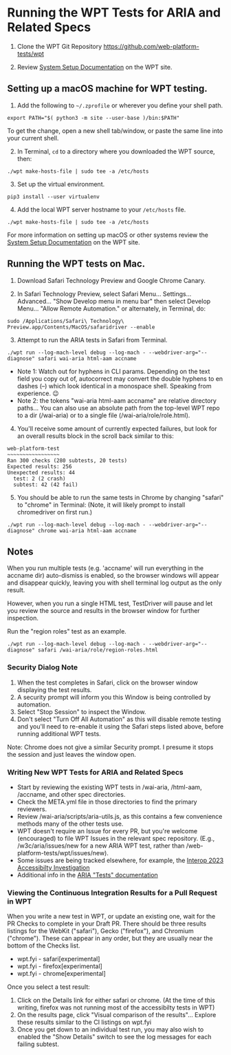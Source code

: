 
# Running the WPT Tests for ARIA and Related Specs


1. Clone the WPT Git Repository https://github.com/web-platform-tests/wpt

2. Review [System Setup Documentation](https://web-platform-tests.org/running-tests/from-local-system.html#system-setup) on the WPT site.



## Setting up a macOS machine for WPT testing.

1. Add the following to `~/.zprofile` or wherever you define your shell path.
```shell
export PATH="$( python3 -m site --user-base )/bin:$PATH"
```
To get the change, open a new shell tab/window, or paste the same line into your current shell.

2. In Terminal, `cd` to a directory where you downloaded the WPT source, then:
```shell
./wpt make-hosts-file | sudo tee -a /etc/hosts
```

3. Set up the virtual environment.
```shell
pip3 install --user virtualenv
```

4. Add the local WPT server hostname to your `/etc/hosts` file.
```shell
./wpt make-hosts-file | sudo tee -a /etc/hosts
```

For more information on setting up macOS or other systems review the [System Setup Documentation](https://web-platform-tests.org/running-tests/from-local-system.html#system-setup) on the WPT site.



## Running the WPT tests on Mac.

1. Download Safari Technology Preview and Google Chrome Canary.

2. In Safari Technology Preview, select Safari Menu… Settings… Advanced… "Show Develop menu in menu bar" then select Develop Menu… "Allow Remote Automation." or alternately, in Terminal, do: 
```shell
sudo /Applications/Safari\ Technology\ Preview.app/Contents/MacOS/safaridriver --enable
```

3. Attempt to run the ARIA tests in Safari from Terminal.
```shell
./wpt run --log-mach-level debug --log-mach - --webdriver-arg="--diagnose" safari wai-aria html-aam accname
```
  - Note 1: Watch out for hyphens in CLI params. Depending on the text field you copy out of, autocorrect may convert the double hyphens to en dashes (–) which look identical in a monospace shell. Speaking from experience. 😉
  - Note 2: the tokens "wai-aria html-aam accname" are relative directory paths... You can also use an absolute path from the top-level WPT repo to a dir (/wai-aria) or to a single file (/wai-aria/role/role.html).

4. You'll receive some amount of currently expected failures, but look for an overall results block in the scroll back similar to this:
```
web-platform-test
~~~~~~~~~~~~~~~~~
Ran 300 checks (280 subtests, 20 tests)
Expected results: 256
Unexpected results: 44
  test: 2 (2 crash)
  subtest: 42 (42 fail)
```

5. You should be able to run the same tests in Chrome by changing "safari" to "chrome" in Terminal: (Note, it will likely prompt to install chromedriver on first run.)
```shell
./wpt run --log-mach-level debug --log-mach - --webdriver-arg="--diagnose" chrome wai-aria html-aam accname
```

## Notes

When you run multiple tests (e.g. 'accname' will run everything in the accname dir) auto-dismiss is enabled, so the browser windows will appear and disappear quickly, leaving you with shell terminal log output as the only result. 

However, when you run a single HTML test, TestDriver will pause and let you review the source and results in the browser window for further inspection.

Run the "region roles" test as an example.
```shell
./wpt run --log-mach-level debug --log-mach - --webdriver-arg="--diagnose" safari /wai-aria/role/region-roles.html
```

### Security Dialog Note

1. When the test completes in Safari, click on the browser window displaying the test results. 
2. A security prompt will inform you this Window is being controlled by automation. 
3. Select "Stop Session" to inspect the Window. 
4. Don't select "Turn Off All Automation" as this will disable remote testing and you'll need to re-enable it using the Safari steps listed above, before running additional WPT tests. 

Note: Chrome does not give a similar Security prompt. I presume it stops the session and just leaves the window open.


### Writing New WPT Tests for ARIA and Related Specs

- Start by reviewing the existing WPT tests in /wai-aria, /html-aam, /accname, and other spec directories. 
- Check the META.yml file in those directories to find the primary reviewers. 
- Review /wai-aria/scripts/aria-utils.js, as this contains a few convenience methods many of the other tests use.
- WPT doesn't require an Issue for every PR, but you're welcome (encouraged) to file WPT Issues in the relevant spec repository. (E.g., /w3c/aria/issues/new for a new ARIA WPT test, rather than /web-platform-tests/wpt/issues/new).
- Some issues are being tracked elsewhere, for example, the [Interop 2023 Accessibilty Investigation](https://github.com/web-platform-tests/interop-2023-accessibility-testing/issues)
- Additional info in the [ARIA "Tests" documentation](./tests.md)


### Viewing the Continuous Integration Results for a Pull Request in WPT

When you write a new test in WPT, or update an existing one, wait for the PR Checks to complete in your Draft PR. There should be three results listings for the WebKit ("safari"), Gecko ("firefox"), and Chromium ("chrome"). These can appear in any order, but they are usually near the bottom of the Checks list.

 - wpt.fyi - safari[experimental]
 - wpt.fyi - firefox[experimental]
 - wpt.fyi - chrome[experimental]

Once you select a test result:

1. Click on the Details link for either safari or chrome. (At the time of this writing, firefox was not running most of the accessibilty tests in WPT)
2. On the results page, click "Visual comparison of the results"… Explore these results similar to the CI listings on wpt.fyi
3. Once you get down to an individual test run, you may also wish to enabled the "Show Details" switch to see the log messages for each failing subtest.

